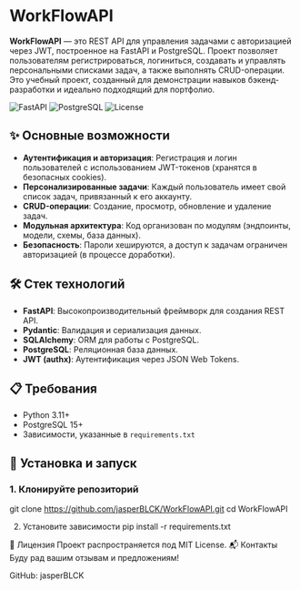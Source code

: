 # WorkFlowAPI

**WorkFlowAPI** — это REST API для управления задачами с авторизацией через JWT, построенное на FastAPI и PostgreSQL. Проект позволяет пользователям регистрироваться, логиниться, создавать и управлять персональными списками задач, а также выполнять CRUD-операции. Это учебный проект, созданный для демонстрации навыков бэкенд-разработки и идеально подходящий для портфолио.

![FastAPI](https://img.shields.io/badge/FastAPI-0.115.0-009688.svg)
![PostgreSQL](https://img.shields.io/badge/PostgreSQL-15-336791.svg)
![License](https://img.shields.io/badge/License-MIT-green.svg)

## ✨ Основные возможности

- **Аутентификация и авторизация**: Регистрация и логин пользователей с использованием JWT-токенов (хранятся в безопасных cookies).
- **Персонализированные задачи**: Каждый пользователь имеет свой список задач, привязанный к его аккаунту.
- **CRUD-операции**: Создание, просмотр, обновление и удаление задач.
- **Модульная архитектура**: Код организован по модулям (эндпоинты, модели, схемы, база данных).
- **Безопасность**: Пароли хешируются, а доступ к задачам ограничен авторизацией (в процессе доработки).

## 🛠 Стек технологий

- **FastAPI**: Высокопроизводительный фреймворк для создания REST API.
- **Pydantic**: Валидация и сериализация данных.
- **SQLAlchemy**: ORM для работы с PostgreSQL.
- **PostgreSQL**: Реляционная база данных.
- **JWT (authx)**: Аутентификация через JSON Web Tokens.

## 📋 Требования

- Python 3.11+
- PostgreSQL 15+
- Зависимости, указанные в `requirements.txt`

## 🚀 Установка и запуск

### 1. Клонируйте репозиторий

git clone https://github.com/jasperBLCK/WorkFlowAPI.git
cd WorkFlowAPI


2. Установите зависимости
pip install -r requirements.txt



📜 Лицензия
Проект распространяется под MIT License.
📬 Контакты
Буду рад вашим отзывам и предложениям!

GitHub: jasperBLCK
